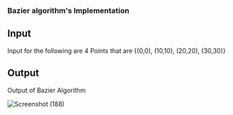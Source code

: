 ### Bazier algorithm's Implementation

## Input
Input for the following are 4 Points that are {(0,0), (10,10), (20,20), (30,30)}

## Output
Output of Bazier Algorithm

![Screenshot (188)](https://github.com/priyankkmt/Visualizer/assets/149180584/455240db-9f84-4872-ab41-5179d396338a)
